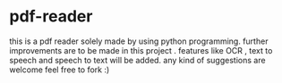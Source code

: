 # pdf-reader
this is a pdf reader solely made by using python programming. 
further improvements are to be made in this project .
features like OCR , text to speech and speech to text will be added.
any kind of suggestions are welcome
feel free to fork :)
